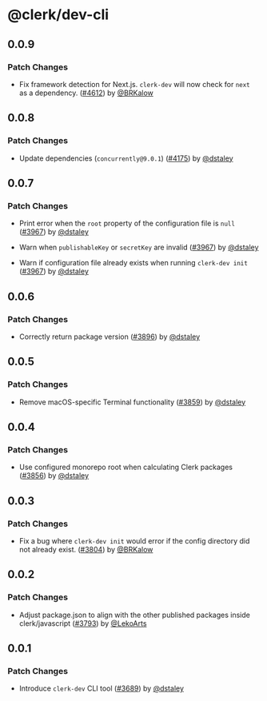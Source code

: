 # @clerk/dev-cli

## 0.0.9

### Patch Changes

- Fix framework detection for Next.js. `clerk-dev` will now check for `next` as a dependency. ([#4612](https://github.com/clerk/javascript/pull/4612)) by [@BRKalow](https://github.com/BRKalow)

## 0.0.8

### Patch Changes

- Update dependencies (`concurrently@9.0.1`) ([#4175](https://github.com/clerk/javascript/pull/4175)) by [@dstaley](https://github.com/dstaley)

## 0.0.7

### Patch Changes

- Print error when the `root` property of the configuration file is `null` ([#3967](https://github.com/clerk/javascript/pull/3967)) by [@dstaley](https://github.com/dstaley)

- Warn when `publishableKey` or `secretKey` are invalid ([#3967](https://github.com/clerk/javascript/pull/3967)) by [@dstaley](https://github.com/dstaley)

- Warn if configuration file already exists when running `clerk-dev init` ([#3967](https://github.com/clerk/javascript/pull/3967)) by [@dstaley](https://github.com/dstaley)

## 0.0.6

### Patch Changes

- Correctly return package version ([#3896](https://github.com/clerk/javascript/pull/3896)) by [@dstaley](https://github.com/dstaley)

## 0.0.5

### Patch Changes

- Remove macOS-specific Terminal functionality ([#3859](https://github.com/clerk/javascript/pull/3859)) by [@dstaley](https://github.com/dstaley)

## 0.0.4

### Patch Changes

- Use configured monorepo root when calculating Clerk packages ([#3856](https://github.com/clerk/javascript/pull/3856)) by [@dstaley](https://github.com/dstaley)

## 0.0.3

### Patch Changes

- Fix a bug where `clerk-dev init` would error if the config directory did not already exist. ([#3804](https://github.com/clerk/javascript/pull/3804)) by [@BRKalow](https://github.com/BRKalow)

## 0.0.2

### Patch Changes

- Adjust package.json to align with the other published packages inside clerk/javascript ([#3793](https://github.com/clerk/javascript/pull/3793)) by [@LekoArts](https://github.com/LekoArts)

## 0.0.1

### Patch Changes

- Introduce `clerk-dev` CLI tool ([#3689](https://github.com/clerk/javascript/pull/3689)) by [@dstaley](https://github.com/dstaley)

